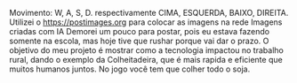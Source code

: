 Movimento: W, A, S, D. respectivamente CIMA, ESQUERDA, BAIXO, DIREITA.
Utilizei o https://postimages.org  para colocar as imagens na rede
Imagens criadas com IA
Demorei um pouco para postar, pois eu estava fazendo somente na escola, mas hoje tive que rushar porque vai dar o prazo.
O objetivo do meu projeto é mostrar como a tecnologia impactou no trabalho rural, dando o exemplo da Colheitadeira, que é mais rapida e eficiente que muitos humanos juntos.
No jogo você tem que colher todo o soja.
